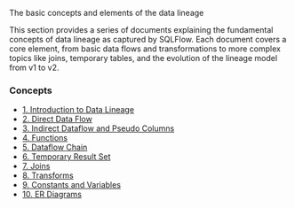 The basic concepts and elements of the data lineage

This section provides a series of documents explaining the fundamental concepts of data lineage as captured by SQLFlow. Each document covers a core element, from basic data flows and transformations to more complex topics like joins, temporary tables, and the evolution of the lineage model from v1 to v2.

### Concepts
- [1. Introduction to Data Lineage](./01-introduction.md)
- [2. Direct Data Flow](./02-direct-dataflow.md)
- [3. Indirect Dataflow and Pseudo Columns](./03-indirect-dataflow-and-pseudo-column.md)
- [4. Functions](./04-functions.md)
- [5. Dataflow Chain](./05-dataflow-chain.md)
- [6. Temporary Result Set](./06-temporary-resultset-table.md)
- [7. Joins](./07-join-relation.md)
- [8. Transforms](./08-transforms.md)
- [9. Constants and Variables](./09-constant-and-variables.md)
- [10. ER Diagrams](./10-er-diagram.md)